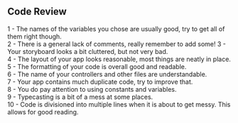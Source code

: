 ## Code Review
  
1 - The names of the variables you chose are usually good, try to get all of them right though.  
2 - There is a general lack of comments, really remember to add some!
3 - Your storyboard looks a bit cluttered, but not very bad.  
4 - The layout of your app looks reasonable, most things are neatly in place.  
5 - The formatting of your code is overall good and readable.  
6 - The name of your controllers and other files are understandable.  
7 - Your app contains much duplicate code, try to improve that.  
8 - You do pay attention to using constants and variables.  
9 - Typecasting is a bit of a mess at some places.  
10 - Code is divisioned into multiple lines when it is about to get messy. This allows for good reading.  

